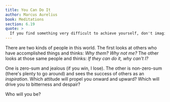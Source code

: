 ```yaml
---
title: You Can Do It
author: Marcus Aurelius
book: Meditations
section: 6.19
quote: >
  If you find something very difficult to achieve yourself, don't imagine it impossible—for anything possible and proper for another person can be achieved as easily by you.
---
```


There are two kinds of people in this world. The first looks at others who have accomplished things and thinks: _Why them? Why not me?_ The other looks at those same people and thinks: _If they can do it, why can't I?_

One is zero-sum and jealous (if you win, I lose). The other is non-zero-sum (there's plenty to go around) and sees the success of others as an _inspiration_. Which attitude will propel you onward and upward? Which will drive you to bitterness and despair?

Who will you be?
